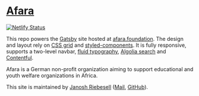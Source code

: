 # [Afara](https://afara.foundation)

[![Netlify Status](https://api.netlify.com/api/v1/badges/9b5e6acd-b9f8-492c-ab2d-b7882c1c82a0/deploy-status)](https://app.netlify.com/sites/afara/deploys)

This repo powers the [Gatsby](https://gatsbyjs.org) site hosted at [afara.foundation](https://afara.foundation). The design and layout rely on [CSS grid](https://css-tricks.com/snippets/css/complete-guide-grid) and [styled-components](https://styled-components.com). It is fully responsive, supports a two-level navbar, [fluid typography](https://css-tricks.com/snippets/css/fluid-typography), [Algolia search](https://algolia.com) and [Contentful](https://contentful.com).

Afara is a German non-profit organization aiming to support educational and youth welfare organizations in Africa.

This site is maintained by [Janosh Riebesell](https://janosh.io) ([Mail](mailto:janosh.riebesell@gmail.com), [GitHub](https://github.com/janosh)).

